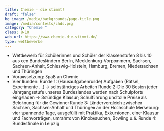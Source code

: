 ```yaml
---
title: Chemie - die stimmt!
draft: "false"
bg_image: /media/backgrounds/page-title.png
image: /media/contests/chds.png
category: "Chemie "
class: 8-10
web_url: https://www.chemie-die-stimmt.de/
type: wettbewerbe
---
```

- Wettbewerb für Schülerinnen und Schüler der Klassenstufen 8 bis 10 aus den
Bundesländern Berlin, Mecklenburg-Vorpommern, Sachsen, Sachsen-Anhalt,
Schleswig-Holstein, Hamburg, Bremen, Niedersachsen und Thüringen
- Voraussetzung: Spaß an Chemie
- Vier Runden:
Runde 1: (Hausaufgabenrunde) Aufgaben (Rätsel, Experimente …) → selbständiges
 Arbeiten
Runde 2: Die 30 Besten jeder Jahrgangsstufe unseres Bundeslandes werden nach
 Schulpforte eingeladen → 3stündige Klausur; Schulführung und tolle Preise als
 Belohnung für die Gewinner
Runde 3: Ländervergleich zwischen Sachsen, Sachsen-Anhalt und Thüringen an der
 Hochschule Merseburg: vier spannende Tage, ausgefüllt mit Praktika,
 Exkursionen, einer Klausur und Fachvorträgen, umrahmt von Kinobesuchen,
 Bowling u.ä.
Runde 4: Bundesfinale in Leipzig